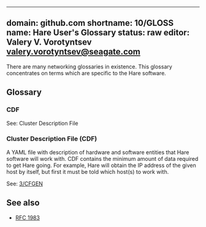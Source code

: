 <!--
  Copyright (c) 2020 Seagate Technology LLC and/or its Affiliates

  Licensed under the Apache License, Version 2.0 (the "License");
  you may not use this file except in compliance with the License.
  You may obtain a copy of the License at

      http://www.apache.org/licenses/LICENSE-2.0

  Unless required by applicable law or agreed to in writing, software
  distributed under the License is distributed on an "AS IS" BASIS,
  WITHOUT WARRANTIES OR CONDITIONS OF ANY KIND, either express or implied.
  See the License for the specific language governing permissions and
  limitations under the License.

  For any questions about this software or licensing,
  please email opensource@seagate.com or cortx-questions@seagate.com.
-->

---
domain: github.com
shortname: 10/GLOSS
name: Hare User's Glossary
status: raw
editor: Valery V. Vorotyntsev <valery.vorotyntsev@seagate.com>
---

There are many networking glossaries in existence.  This glossary
concentrates on terms which are specific to the Hare software.

## Glossary

### CDF

See: Cluster Description File

### Cluster Description File (CDF)

A YAML file with description of hardware and software entities that
Hare software will work with.  CDF contains the minimum amount of data
required to get Hare going.  For example, Hare will obtain the IP
address of the given host by itself, but first it must be told which
host(s) to work with.

See: [3/CFGEN](rfc/3/README.md)

<!-- XXX Other definitions that we might want to add:

     - cfgen
     - ? cluster
     - hax
 -->

## See also

* [RFC 1983](https://www.rfc-editor.org/rfc/rfc1983.html)
